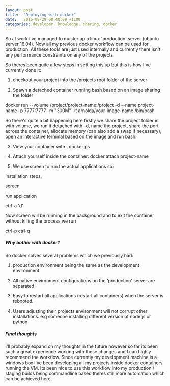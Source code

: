 ```yaml
---
layout: post
title:  "Deploying with docker"
date:   2016-08-29 08:40:09 +1100
categories: developer, knowledge, sharing, docker
---
```



So at work i've managed to muster up a linux 'production' server (ubuntu server 16.04). Now all my previous docker workflow can be used for production. All these tools are just used internally and currently there isn't any performance constraints on any of the projects. 

So theres been quite a few steps in setting this up but this is how I've currently done it:

1) checkout your project into the /projects root folder of the server

2) Spawn a detached container running bash based on an image sharing the folder

docker run --volume /project/project-name:/project -d --name project-name -p 7777:7777 -m "300M" -it arnolda/your-image-name /bin/bash

So there's quite a bit happening here firstly we share the project folder in with volume, we run it detached with -d, name the project, share the port across the container, allocate memory (can also add a swap if necessary), open an interactive terminal based on the image and run bash.

3) View your container with : docker ps

4) Attach yourself inside the container: docker attach project-name

5) We use screen to run the actual applications so:

installation steps,

screen

run application

ctrl-a 'd'

Now screen will be running in the background and to exit the container without killing the process we run

ctrl-p ctrl-q




<h5>Why bother with docker?</h5>

So docker solves several problems which we previously had:

1) production environment being the same as the development environment

2) All native environment configurations on the 'production' server are separated

3) Easy to restart all applications (restart all containers) when the server is rebooted.

4) Users adjusting their projects environment will not corrupt other installations. e.g someone installing different version of node.js or python



<h5>Final thoughts </h5>

I'll probably expand on my thoughts in the future however so far its been such a great experience working with these changes and I can highly recommend the workflow. Since currently my development machine is a windows box i've been developing all my projects inside docker containers running the VM. Its been nice to use this workflow into my production / staging builds being commandline based theres still more automation which can be achieved here.

